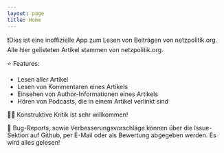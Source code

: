 ```yaml
---
layout: page
title: Home
---
```


❗️Dies ist eine inoffizielle App zum Lesen von Beiträgen von netzpolitik.org.
Alle hier gelisteten Artikel stammen von netzpolitik.org.

⭐️ Features:
 - Lesen aller Artikel
 - Lesen von Kommentaren eines Artikels
 - Einsehen von Author-Informationen eines Artikels
 - Hören von Podcasts, die in einem Artikel verlinkt sind

🙏🏻 Konstruktive Kritik ist sehr willkommen!

🐜 Bug-Reports, sowie Verbesserungsvorschläge können über die Issue-Sektion auf Github, per E-Mail oder als Bewertung abgegeben werden. Es wird alles gelesen!
